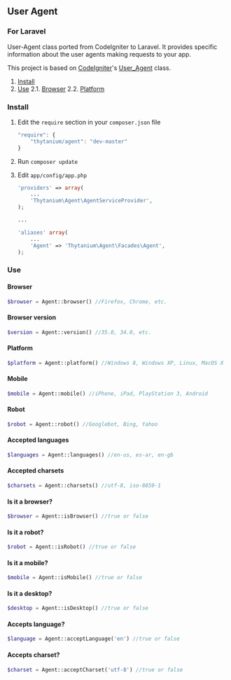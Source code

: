 ## User Agent
### For Laravel
User-Agent class ported from CodeIgniter to Laravel. 
It provides specific information about the user agents making requests to your app.

This project is based on [CodeIgniter](http://codeigniter.com)'s [User_Agent](http://github.com/bcit-ci/CodeIgniter) class.

1. [Install](#install)
2. [Use](#use)
		2.1. [Browser](#browser)
		2.2. [Platform](#platform)

### Install

1. Edit the `require` section in your `composer.json` file

	```javascript
	"require": {
		"thytanium/agent": "dev-master"
	}
	```
	
2. Run `composer update`

3. Edit `app/config/app.php`

	```php
	'providers' => array(
		...
		'Thytanium\Agent\AgentServiceProvider',
	);
	
	...
	
	'aliases' array(
		...
		'Agent' => 'Thytanium\Agent\Facades\Agent',
	);
	```
	
### Use
#### Browser

```php
$browser = Agent::browser() //Firefox, Chrome, etc.
```

#### Browser version

```php
$version = Agent::version() //35.0, 34.0, etc.
```

#### Platform

```php
$platform = Agent::platform() //Windows 8, Windows XP, Linux, MacOS X
```

#### Mobile

```php
$mobile = Agent::mobile() //iPhone, iPad, PlayStation 3, Android
```

#### Robot

```php
$robot = Agent::robot() //Googlebot, Bing, Yahoo
```

#### Accepted languages

```php
$languages = Agent::languages() //en-us, es-ar, en-gb
```

#### Accepted charsets

```php
$charsets = Agent::charsets() //utf-8, iso-8859-1
```

#### Is it a browser?

```php
$browser = Agent::isBrowser() //true or false
```

#### Is it a robot?

```php
$robot = Agent::isRobot() //true or false
```

#### Is it a mobile?

```php
$mobile = Agent::isMobile() //true or false
```

#### Is it a desktop?

```php
$desktop = Agent::isDesktop() //true or false
```

#### Accepts language?

```php
$language = Agent::acceptLanguage('en') //true or false
```

#### Accepts charset?

```php
$charset = Agent::acceptCharset('utf-8') //true or false
```
